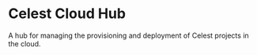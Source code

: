 # Celest Cloud Hub

A hub for managing the provisioning and deployment of Celest projects in the cloud.
